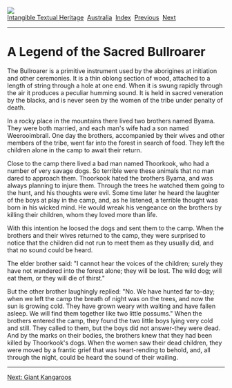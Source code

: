 [![](../../cdshop/ithlogo.png)](../../index)  
[Intangible Textual Heritage](../../index)  [Australia](../index) 
[Index](index)  [Previous](mla03)  [Next](mla05) 

------------------------------------------------------------------------

# A Legend of the Sacred Bullroarer

The Bullroarer is a primitive instrument used by the aborigines at
initiation and other ceremonies. It is a thin oblong section of wood,
attached to a length of string through a hole at one end. When it is
swung rapidly through the air it produces a peculiar humming sound. It
is held in sacred veneration by the blacks, and is never seen by the
women of the tribe under penalty of death.

In a rocky place in the mountains there lived two brothers named Byama.
They were both married, and each man's wife had a son named
Weerooimbrall. One day the brothers, accompanied by their wives and
other members of the tribe, went far into the forest in search of food.
They left the children alone in the camp to await their return.

Close to the camp there lived a bad man named Thoorkook, who had a
number of very savage dogs. So terrible were these animals that no man
dared to approach them. Thoorkook hated the brothers Byama, and was
always planning to injure them. Through the trees he watched them going
to the hunt, and his thoughts were evil. Some time later he heard the
laughter of the boys at play in the camp, and, as he listened, a
terrible thought was born in his wicked mind. He would wreak his
vengeance on the brothers by killing their children, whom they loved
more than life.

With this intention he loosed the dogs and sent them to the camp. When
the brothers and their wives returned to the camp, they were surprised
to notice that the children did not run to meet them as they usually
did, and that no sound could be heard.

The elder brother said: "I cannot hear the voices of the children;
surely they have not wandered into the forest alone; they will be lost.
The wild dog; will eat them, or they will die of thirst."

But the other brother laughingly replied: "No. We have hunted far
to-day; when we left the camp the breath of night was on the trees, and
now the sun is growing cold. They have grown weary with waiting and have
fallen asleep. We will find them together like two little possums." When
the brothers entered the camp, they found the two little boys lying very
cold and still. They called to them, but the boys did not answer-they
were dead. And by the marks on their bodies, the brothers knew that they
had been killed by Thoorkook's dogs. When the women saw their dead
children, they were moved by a frantic grief that was heart-rending to
behold, and, all through the night, could be heard the sound of their
wailing.

------------------------------------------------------------------------

[Next: Giant Kangaroos](mla05)
